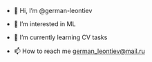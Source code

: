 - 👋 Hi, I’m @german-leontiev
- 👀 I’m interested in ML
- 🌱 I’m currently learning CV tasks

- 📫 How to reach me german_leontiev@mail.ru

<!---
german-leontiev/german-leontiev is a ✨ special ✨ repository because its `README.md` (this file) appears on your GitHub profile.
You can click the Preview link to take a look at your changes.
--->
